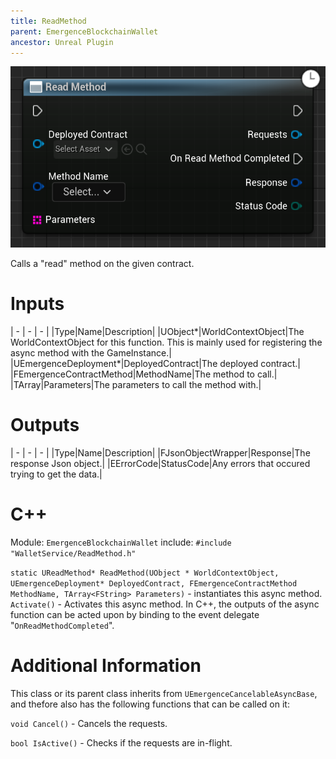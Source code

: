 ```yaml
---
title: ReadMethod
parent: EmergenceBlockchainWallet
ancestor: Unreal Plugin
---
```


![](ReadMethod.PNG)

Calls a "read" method on the given contract.

# Inputs

| - | - | - |
|Type|Name|Description|
|UObject\*|WorldContextObject|The WorldContextObject for this function. This is mainly used for registering the async method with the GameInstance.|
|UEmergenceDeployment\*|DeployedContract|The deployed contract.|
|FEmergenceContractMethod|MethodName|The method to call.|
|TArray<FString>|Parameters|The parameters to call the method with.|

# Outputs

| - | - | - |
|Type|Name|Description|
|FJsonObjectWrapper|Response|The response Json object.|
|EErrorCode|StatusCode|Any errors that occured trying to get the data.|

# C++
Module: `EmergenceBlockchainWallet`
include: `#include "WalletService/ReadMethod.h"`

`static UReadMethod* ReadMethod(UObject * WorldContextObject, UEmergenceDeployment* DeployedContract, FEmergenceContractMethod MethodName, TArray<FString> Parameters)` - instantiates this async method.
`Activate()` - Activates this async method.
In C++, the outputs of the async function can be acted upon by binding to the event delegate "`OnReadMethodCompleted`".

# Additional Information

This class or its parent class inherits from `UEmergenceCancelableAsyncBase`, and thefore also has the following functions that can be called on it:

`void Cancel()` - Cancels the requests.

`bool IsActive()` - Checks if the requests are in-flight.